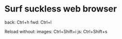 # Surf suckless web browser

back: Ctrl+h
fwd: Ctrl+l

Reload without:
images: Ctrl+Shift+i
js: Ctrl+Shift+s
